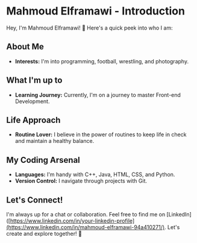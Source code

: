 # Mahmoud Elframawi - Introduction

Hey, I'm Mahmoud Elframawi! 👋 Here's a quick peek into who I am:

## About Me

- **Interests:** I'm into programming, football, wrestling, and photography.
  
## What I'm up to

- **Learning Journey:** Currently, I'm on a journey to master Front-end Development.

## Life Approach

- **Routine Lover:** I believe in the power of routines to keep life in check and maintain a healthy balance.

## My Coding Arsenal

- **Languages:** I'm handy with C++, Java, HTML, CSS, and Python.
- **Version Control:** I navigate through projects with Git.

## Let's Connect!

I'm always up for a chat or collaboration. Feel free to find me on [LinkedIn]([https://www.linkedin.com/in/your-linkedin-profile](https://www.linkedin.com/in/mahmoud-elframawi-94a410271/). Let's create and explore together! 🚀
